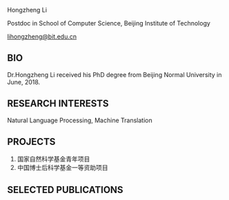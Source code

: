 Hongzheng Li

Postdoc in School of Computer Science, Beijing Institute of Technology

lihongzheng@bit.edu.cn

## BIO
Dr.Hongzheng Li received his PhD degree from Beijing Normal University in June, 2018.

## RESEARCH INTERESTS
Natural Language Processing, Machine Translation

## PROJECTS
1. 国家自然科学基金青年项目
2. 中国博士后科学基金一等资助项目

## SELECTED PUBLICATIONS
